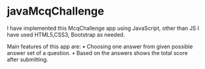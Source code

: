 # javaMcqChallenge

I have implemented this McqChallenge app using JavaScript, other than JS I have used HTML5,CSS3, Bootstrap as needed.

 Main features of this app are:
• Choosing one answer from given possible answer set of a question.
• Based on the answers shows the total score after submitting.
